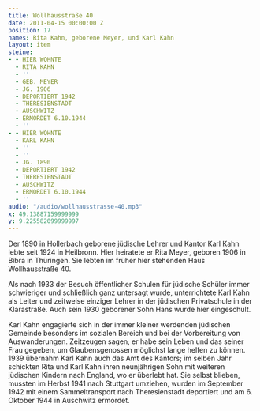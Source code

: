 ```yaml
---
title: Wollhausstraße 40
date: 2011-04-15 00:00:00 Z
position: 17
names: Rita Kahn, geborene Meyer, und Karl Kahn
layout: item
steine:
- - HIER WOHNTE
  - RITA KAHN
  - ''
  - GEB. MEYER
  - JG. 1906
  - DEPORTIERT 1942
  - THERESIENSTADT
  - AUSCHWITZ
  - ERMORDET 6.10.1944
  - ''
- - HIER WOHNTE
  - KARL KAHN
  - ''
  - ''
  - JG. 1890
  - DEPORTIERT 1942
  - THERESIENSTADT
  - AUSCHWITZ
  - ERMORDET 6.10.1944
  - ''
audio: "/audio/wollhausstrasse-40.mp3"
x: 49.13887159999999
y: 9.225582099999997
---
```


Der 1890 in Hollerbach geborene jüdische Lehrer und Kantor Karl Kahn lebte seit 1924 in Heilbronn. Hier heiratete er Rita Meyer, geboren 1906 in Bibra in Thüringen. Sie lebten im früher hier stehenden Haus Wollhausstraße 40.

Als nach 1933 der Besuch öffentlicher Schulen für jüdische Schüler immer schwieriger und schließlich ganz untersagt wurde, unterrichtete Karl Kahn als Leiter und zeitweise einziger Lehrer in der jüdischen Privatschule in der Klarastraße. Auch sein 1930 geborener Sohn Hans wurde hier eingeschult.

Karl Kahn engagierte sich in der immer kleiner werdenden jüdischen Gemeinde besonders im sozialen Bereich und bei der Vorbereitung von Auswanderungen. Zeitzeugen sagen, er habe sein Leben und das seiner Frau gegeben, um Glaubensgenossen möglichst lange helfen zu können. 1939 übernahm Karl Kahn auch das Amt des Kantors; im selben Jahr schickten Rita und Karl Kahn ihren neunjährigen Sohn mit weiteren jüdischen Kindern nach England, wo er überlebt hat. Sie selbst blieben, mussten im Herbst 1941 nach Stuttgart umziehen, wurden im September 1942 mit einem Sammeltransport nach Theresienstadt deportiert und am 6. Oktober 1944 in Auschwitz ermordet.